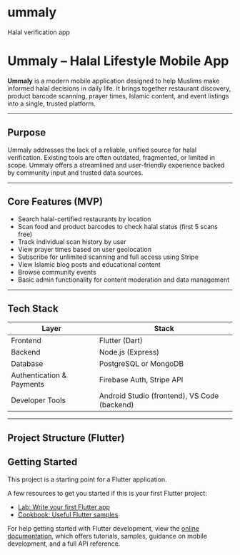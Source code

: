 # ummaly

Halal verification app

# Ummaly – Halal Lifestyle Mobile App

**Ummaly** is a modern mobile application designed to help Muslims make informed halal decisions in daily life. It brings together restaurant discovery, product barcode scanning, prayer times, Islamic content, and event listings into a single, trusted platform.

---

## Purpose

Ummaly addresses the lack of a reliable, unified source for halal verification. Existing tools are often outdated, fragmented, or limited in scope. Ummaly offers a streamlined and user-friendly experience backed by community input and trusted data sources.

---

## Core Features (MVP)

- Search halal-certified restaurants by location
- Scan food and product barcodes to check halal status (first 5 scans free)
- Track individual scan history by user
- View prayer times based on user geolocation
- Subscribe for unlimited scanning and full access using Stripe
- View Islamic blog posts and educational content
- Browse community events
- Basic admin functionality for content moderation and data management

---

## Tech Stack

| Layer         | Stack                         |
|---------------|-------------------------------|
| Frontend      | Flutter (Dart)                |
| Backend       | Node.js (Express)             |
| Database      | PostgreSQL or MongoDB         |
| Authentication & Payments | Firebase Auth, Stripe API        |
| Developer Tools | Android Studio (frontend), VS Code (backend) |

---

## Project Structure (Flutter)



## Getting Started

This project is a starting point for a Flutter application.

A few resources to get you started if this is your first Flutter project:

- [Lab: Write your first Flutter app](https://docs.flutter.dev/get-started/codelab)
- [Cookbook: Useful Flutter samples](https://docs.flutter.dev/cookbook)

For help getting started with Flutter development, view the
[online documentation](https://docs.flutter.dev/), which offers tutorials,
samples, guidance on mobile development, and a full API reference.
